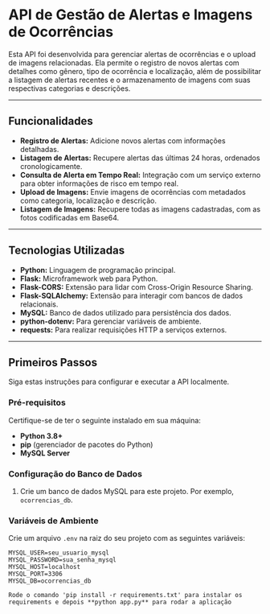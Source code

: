 # API de Gestão de Alertas e Imagens de Ocorrências

Esta API foi desenvolvida para gerenciar alertas de ocorrências e o upload de imagens relacionadas. Ela permite o registro de novos alertas com detalhes como gênero, tipo de ocorrência e localização, além de possibilitar a listagem de alertas recentes e o armazenamento de imagens com suas respectivas categorias e descrições.

---

## Funcionalidades

* **Registro de Alertas:** Adicione novos alertas com informações detalhadas.
* **Listagem de Alertas:** Recupere alertas das últimas 24 horas, ordenados cronologicamente.
* **Consulta de Alerta em Tempo Real:** Integração com um serviço externo para obter informações de risco em tempo real.
* **Upload de Imagens:** Envie imagens de ocorrências com metadados como categoria, localização e descrição.
* **Listagem de Imagens:** Recupere todas as imagens cadastradas, com as fotos codificadas em Base64.

---

## Tecnologias Utilizadas

* **Python:** Linguagem de programação principal.
* **Flask:** Microframework web para Python.
* **Flask-CORS:** Extensão para lidar com Cross-Origin Resource Sharing.
* **Flask-SQLAlchemy:** Extensão para interagir com bancos de dados relacionais.
* **MySQL:** Banco de dados utilizado para persistência dos dados.
* **python-dotenv:** Para gerenciar variáveis de ambiente.
* **requests:** Para realizar requisições HTTP a serviços externos.

---

## Primeiros Passos

Siga estas instruções para configurar e executar a API localmente.

### Pré-requisitos

Certifique-se de ter o seguinte instalado em sua máquina:

* **Python 3.8+**
* **pip** (gerenciador de pacotes do Python)
* **MySQL Server**

### Configuração do Banco de Dados

1.  Crie um banco de dados MySQL para este projeto. Por exemplo, `ocorrencias_db`.

### Variáveis de Ambiente

Crie um arquivo `.env` na raiz do seu projeto com as seguintes variáveis:

```dotenv
MYSQL_USER=seu_usuario_mysql
MYSQL_PASSWORD=sua_senha_mysql
MYSQL_HOST=localhost
MYSQL_PORT=3306
MYSQL_DB=ocorrencias_db

Rode o comando 'pip install -r requirements.txt' para instalar os requirements e depois **python app.py** para rodar a aplicação
